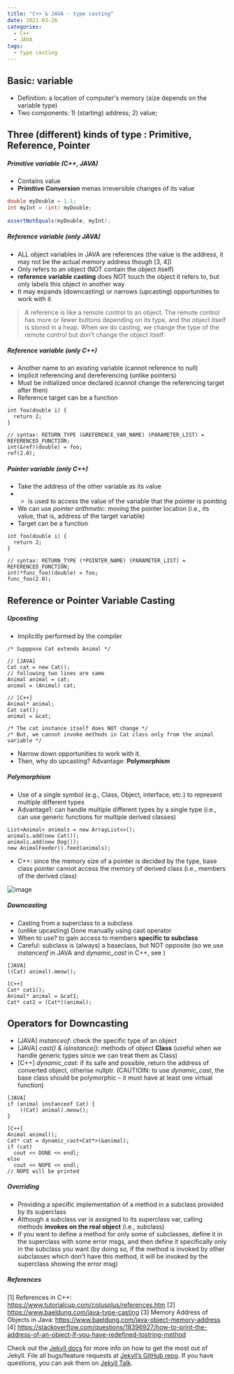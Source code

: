 ```yaml
---
title: "C++ & JAVA - type casting"
date: 2021-03-26
categories:
  - C++
  - JAVA
tags:
  - type casting
---
```


## Basic: variable
- Definition: a location of computer's memory (size depends on the variable type) 
- Two components: 1) (starting) address; 2) value;

## Three (different) kinds of type : Primitive, Reference, Pointer
##### Primitive variable (C++, JAVA)
- Contains value
- **Primitive Conversion** menas irreversible changes of its value

```java
double myDouble = 1.1;
int myInt = (int) myDouble;
        
assertNotEquals(myDouble, myInt);
```

##### Reference variable (only JAVA)
- ALL object variables in JAVA are references (the value is the address, it may not be the actual memory address though [3, 4]) 
- Only refers to an object (NOT contain the object itself)
- **reference variable casting** does NOT touch the object it refers to, but only labels this object in another way
- It may expands (downcasting) or narrows (upcasting) opportunities to work with it
> A reference is like a remote control to an object. The remote control has more or fewer buttons depending on its type, and the object itself is stored in a heap. When we do casting, we change the type of the remote control but don’t change the object itself.

##### Reference variable (only C++)
- Another name to an existing variable (cannot reference to null)
- Implicit referencing and dereferencing (unlike pointers)
- Must be initialized once declared (cannot change the referencing target after then)
- Reference target can be a function

```
int foo(double i) {
  return 2;
}

// syntax: RETURN_TYPE (&REFERENCE_VAR_NAME) (PARAMETER_LIST) = REFERENCED_FUNCTION;
int(&ref)(double) = foo;
ref(2.0);
```

##### Pointer variable (only C++)
- Take the address of the other variable as its value
- * is used to access the value of the variable that the pointer is pointing
- We can use *pointer arithmetic*: moving the pointer location (i.e., its value, that is, address of the target variable)
- Target can be a function

```
int foo(double i) {
  return 2;
}

// syntax: RETURN_TYPE (*POINTER_NAME) (PARAMETER_LIST) = REFERENCED_FUNCTION;
int(*func_foo)(double) = foo;
func_foo(2.0);
```


## Reference or Pointer Variable Casting
##### Upcasting
- Implicitly performed by the compiler 

```
/* Supppose Cat extends Animal */

// [JAVA]
Cat cat = new Cat();
// following two lines are same
Animal animal = cat;
animal = (Animal) cat;

// [C++]
Animal* animal;
Cat cat();
animal = &cat;

/* The cat instance itself does NOT change */
/* But, we cannot invoke methods in Cat class only from the animal variable */
```

- Narrow down opportunities to work with it. 
- Then, why do upcasting? Advantage: **Polymorphism** 

##### Polymorphism
- Use of a single symbol (e.g., Class, Object, interface, etc.) to represent multiple different types
- Advantage1: can handle multiple different types by a single type (i.e., can use generic functions for multiple derived classes)

```
List<Animal> animals = new ArrayList<>();
animals.add(new Cat());
animals.add(new Dog());
new AnimalFeeder().feed(animals);
```

- C++: since the memory size of a pointer is decided by the type, base class pointer cannot access the memory of derived class (i.e., members of the derived class)

![image](https://user-images.githubusercontent.com/37887404/113405871-1b4cb700-93dd-11eb-9aef-8ca0332e21e4.png)

##### Downcasting
- Casting from a superclass to a subclass
- (unlike upcasting) Done manually using cast operator
- When to use? to gain access to members **specific to subclass**
- Careful: subclass is (always) a baseclass, but NOT opposite (so we use *instanceof* in JAVA and *dynamic_cast* in C++, see ) 

```
[JAVA]
((Cat) animal).meow();

[C++]
Cat* cat1();
Animal* animal = &cat1;
Cat* cat2 = (Cat*)(animal);
```

## Operators for Downcasting
- [JAVA] *instanceof*: check the specific type of an object
- [JAVA] *cast() & isInstance()*: methods of object **Class** (useful when we handle generic types since we can treat them as Class<T>)
- [C++] *dynamic_cast*: if its safe and possible, return the address of converted object, otherise nullptr. (CAUTIOIN: to use *dynamic_cast*, the base class should be polymorphic – it must have at least one virtual function)

```
[JAVA]
if (animal instanceof Cat) {
    ((Cat) animal).meow();
}

[C++]
Animal animal();
Cat* cat = dynamic_cast<Cat*>(&animal);
if (cat)
  cout << DONE << endl;
else
  cout << NOPE << endl;
// NOPE will be printed
```

##### Overriding
- Providing a specific implementation of a method in a subclass provided by its superclass
- Although a subclass var is assigned to its superclass var, calling methods **invokes on the real object** (i.e., subclass)
- If you want to define a method for only some of subclasses, define it in the superclass with some error msgs, and then define it specifically only in the subclass you want (by doing so, if the method is invoked by other subclasses which don't have this method, it will be invoked by the superclass showing the error msg)





##### References
[1] References in C++: https://www.tutorialcup.com/cplusplus/references.htm
[2] https://www.baeldung.com/java-type-casting
[3] Memory Address of Objects in Java: https://www.baeldung.com/java-object-memory-address
[4] https://stackoverflow.com/questions/18396927/how-to-print-the-address-of-an-object-if-you-have-redefined-tostring-method

Check out the [Jekyll docs][jekyll-docs] for more info on how to get the most out of Jekyll. File all bugs/feature requests at [Jekyll’s GitHub repo][jekyll-gh]. If you have questions, you can ask them on [Jekyll Talk][jekyll-talk].

[jekyll-docs]: https://jekyllrb.com/docs/home
[jekyll-gh]:   https://github.com/jekyll/jekyll
[jekyll-talk]: https://talk.jekyllrb.com/
